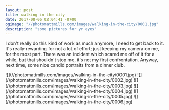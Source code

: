 ```yaml
---
layout: post
title: walking in the city
date: 2017-08-06 02:04:41 -0700
ogimage: "//photomattmills.com/images/walking-in-the-city/0001.jpg"
description: "some pictures for yr eyes"
---
```


I don't really do this kind of work as much anymore, I need to get back to it. It's really rewarding for not a lot of effort; just keeping my camera on me, for the most part. There was an incident which scared me off of it for a while, but that shouldn't stop me, it's not my first confrontation. Anyway, next time, some nice candid portraits from a dinner club. 

<span style="display:block;" class="center">
  ![](//photomattmills.com/images/walking-in-the-city/0001.jpg)
<span class="caption"></span>
![](//photomattmills.com/images/walking-in-the-city/0002.jpg)
<span class="caption"></span>
![](//photomattmills.com/images/walking-in-the-city/0003.jpg)
<span class="caption"></span>
![](//photomattmills.com/images/walking-in-the-city/0004.jpg)
<span class="caption"></span>
![](//photomattmills.com/images/walking-in-the-city/0005.jpg)
<span class="caption"></span>
![](//photomattmills.com/images/walking-in-the-city/0006.jpg)
<span class="caption"></span>
</span>
